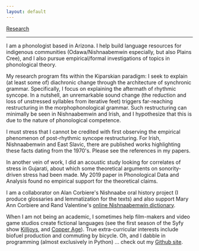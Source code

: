 ```yaml
---
layout: default
---
```

[Research](./research.md)
* * *
I am a phonologist based in Arizona. I help build language resources for indigenous communities (Odawa/Nishnaabemwin especially, but also Plains Cree), and I also pursue empirical/formal investigations of topics in phonological theory.

My research program fits within the Kiparskian paradigm: I seek to explain (at least some of) diachronic change through the architecture of synchronic grammar. Specifically, I focus on explaining the aftermath of rhythmic syncope. In a nutshell,  an unremarkable sound change (the reduction and loss of unstressed syllables from iterative feet) triggers far-reaching restructuring in the morphophonological grammar. Such restructuring can minimally be seen in Nishnaabemwin and Irish, and I hypothesize that this is due to the nature of phonological competence. 

I must stress that I cannot be credited with first observing the empirical phenomenon of post-rhythmic syncope restructuring. For Irish, Nishnaabemwin and East Slavic, there are published works highlighting these facts dating from the 1970's. Please see the references in my papers.

In another vein of work, I did an acoustic study looking for correlates of stress in Gujarati, about which some theoretical arguments on sonority-driven stress had been made. My 2019 paper in Phonological Data and Analysis found no empirical support for the theoretical claims.

I am a collaborator on Alan Corbiere's Nishnaabe oral history project (I produce glossaries and lemmatization for the texts) and also support Mary Ann Corbiere and Rand Valentine's [online Nishnaabemwin dictionary](https://dictionary.nishnaabemwin.atlas-ling.ca/#/help).

When I am not being an academic, I sometimes help film-makers and video game studios create fictional languages (see the first season of the Syfy show [Killjoys](https://www.syfy.com/killjoys), and [Copper Age](https://www.imdb.com/title/tt3198208/?ref_=nm_knf_t2)). True extra-curricular interests include biofuel production and commuting by bicycle. Oh, and I dabble in programming (almost exclusively in Python) ... check out my [Github site](https://github.com/bowersd).

